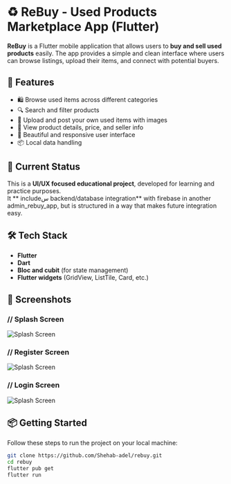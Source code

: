 # ♻️ ReBuy - Used Products Marketplace App (Flutter)

**ReBuy** is a Flutter mobile application that allows users to **buy and sell used products** easily. The app provides a simple and clean interface where users can browse listings, upload their items, and connect with potential buyers.

## 🚀 Features

- 🛍️ Browse used items across different categories
- 🔍 Search and filter products
- 📸 Upload and post your own used items with images
- 🧾 View product details, price, and seller info
- 📱 Beautiful and responsive user interface
- 📦 Local data handling

## 🧪 Current Status

This is a **UI/UX focused educational project**, developed for learning and practice purposes.  
It ** includeس backend/database integration** with firebase in another admin_rebuy_app, but is structured in a way that makes future integration easy.

## 🛠️ Tech Stack

- **Flutter**
- **Dart**
- **Bloc and cubit** (for state management)
- **Flutter widgets** (GridView, ListTile, Card, etc.)

## 📸 Screenshots

### // Splash Screen
![Splash Screen](/assets/images/splash_screen)

### // Register Screen
![Splash Screen](/assets/images/register_sc)

### // Login Screen
![Splash Screen](/assets/images/login_screen)

## 📦 Getting Started

Follow these steps to run the project on your local machine:

```bash
git clone https://github.com/Shehab-adel/rebuy.git
cd rebuy
flutter pub get
flutter run
